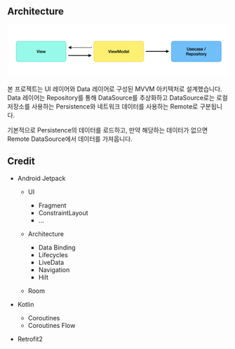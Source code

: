 ## Architecture

<img src="arts/mvvm.png" width="600px"/>

본 프로젝트는 UI 레이어와 Data 레이어로 구성된 MVVM 아키텍처로 설계했습니다. Data 레이어는 Repository를 통해 DataSource를 추상화하고 DataSource로는 로컬 저장소를 사용하는 Persistence와 네트워크 데이터를 사용하는 Remote로 구분됩니다.

기본적으로 Persistence의 데이터를 로드하고, 만약 해당하는 데이터가 없으면 Remote DataSource에서 데이터를 가져옵니다.

## Credit

- Android Jetpack

  - UI
    - Fragment
    - ConstraintLayout
    - ...

  - Architecture
    - Data Binding
    - Lifecycles
    - LiveData
    - Navigation
    - Hilt
  - Room
- Kotlin

  - Coroutines
  - Coroutines Flow
- Retrofit2

